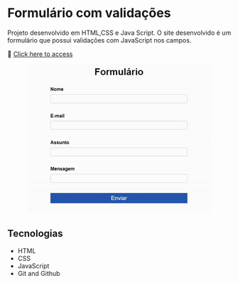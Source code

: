 # Formulário com validações

Projeto desenvolvido em HTML,CSS e Java Script. O site desenvolvido é um formulário que possui validações com JavaScript nos campos.

🔗 [Click here to access](https://n4ju15.github.io/formulario/)

<div align="center">
<img src="./assets/formulario.gif">
</div>

## Tecnologias

- HTML
- CSS
- JavaScript
- Git and Github

